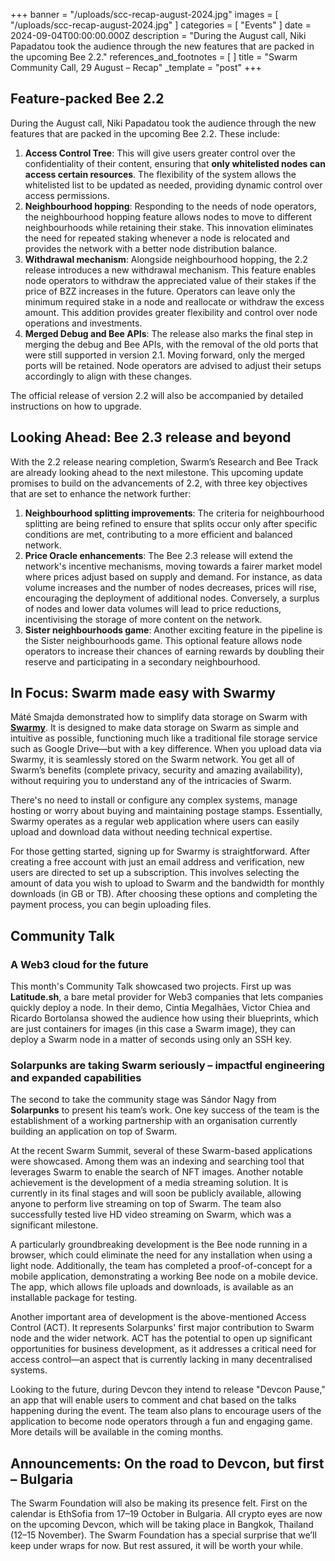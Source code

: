 +++
banner = "/uploads/scc-recap-august-2024.jpg"
images = [ "/uploads/scc-recap-august-2024.jpg" ]
categories = [ "Events" ]
date = 2024-09-04T00:00:00.000Z
description = "During the August call, Niki Papadatou took the audience through the new features that are packed in the upcoming Bee 2.2."
references_and_footnotes = [ ]
title = "Swarm Community Call, 29 August – Recap"
_template = "post"
+++


## Feature-packed Bee 2.2

During the August call, Niki Papadatou took the audience through the new features that are packed in the upcoming Bee 2.2. These include:


1. **Access Control Tree**: This will give users greater control over the confidentiality of their content, ensuring that **only whitelisted nodes can access certain resources**. The flexibility of the system allows the whitelisted list to be updated as needed, providing dynamic control over access permissions. 
2. **Neighbourhood hopping**: Responding to the needs of node operators, the neighbourhood hopping feature allows nodes to move to different neighbourhoods while retaining their stake. This innovation eliminates the need for repeated staking whenever a node is relocated and provides the network with a better node distribution balance. 
3. **Withdrawal mechanism**: Alongside neighbourhood hopping, the 2.2 release introduces a new withdrawal mechanism. This feature enables node operators to withdraw the appreciated value of their stakes if the price of BZZ increases in the future. Operators can leave only the minimum required stake in a node and reallocate or withdraw the excess amount. This addition provides greater flexibility and control over node operations and investments.
4. **Merged Debug and Bee APIs**: The release also marks the final step in merging the debug and Bee APIs, with the removal of the old ports that were still supported in version 2.1. Moving forward, only the merged ports will be retained. Node operators are advised to adjust their setups accordingly to align with these changes.

The official release of version 2.2 will also be accompanied by detailed instructions on how to upgrade. 


## Looking Ahead: Bee 2.3 release and beyond

With the 2.2 release nearing completion, Swarm’s Research and Bee Track are already looking ahead to the next milestone. This upcoming update promises to build on the advancements of 2.2, with three key objectives that are set to enhance the network further:



1. **Neighbourhood splitting improvements**: The criteria for neighbourhood splitting are being refined to ensure that splits occur only after specific conditions are met, contributing to a more efficient and balanced network. 
2. **Price Oracle enhancements**: The Bee 2.3 release will extend the network's incentive mechanisms, moving towards a fairer market model where prices adjust based on supply and demand. For instance, as data volume increases and the number of nodes decreases, prices will rise, encouraging the deployment of additional nodes. Conversely, a surplus of nodes and lower data volumes will lead to price reductions, incentivising the storage of more content on the network.
3. **Sister neighbourhoods game**: Another exciting feature in the pipeline is the Sister neighbourhoods game. This optional feature allows node operators to increase their chances of earning rewards by doubling their reserve and participating in a secondary neighbourhood. 


## In Focus: Swarm made easy with Swarmy

Máté Smajda demonstrated how to simplify data storage on Swarm with **[Swarmy](https://swarmy.cloud/)**. It is designed to make data storage on Swarm as simple and intuitive as possible, functioning much like a traditional file storage service such as Google Drive—but with a key difference. When you upload data via Swarmy, it is seamlessly stored on the Swarm network. You get all of Swarm’s benefits (complete privacy, security and amazing availability), without requiring you to understand any of the intricacies of Swarm. 

There's no need to install or configure any complex systems, manage hosting or worry about buying and maintaining postage stamps. Essentially, Swarmy operates as a regular web application where users can easily upload and download data without needing technical expertise.

For those getting started, signing up for Swarmy is straightforward. After creating a free account with just an email address and verification, new users are directed to set up a subscription. This involves selecting the amount of data you wish to upload to Swarm and the bandwidth for monthly downloads (in GB or TB). After choosing these options and completing the payment process, you can begin uploading files.


## Community Talk


### A Web3 cloud for the future

This month's Community Talk showcased two projects. First up was **Latitude.sh**, a bare metal provider for Web3 companies that lets companies quickly deploy a node. In their demo, Cintia Megalhāes, Victor Chiea and Ricardo Bortolansa showed the audience how using their blueprints, which are just containers for images (in this case a Swarm image), they can deploy a Swarm node in a matter of seconds using only an SSH key. 


### Solarpunks are taking Swarm seriously – impactful engineering and expanded capabilities 

The second to take the community stage was Sándor Nagy from **Solarpunks** to present his team’s work. One key success of the team is the establishment of a working partnership with an organisation currently building an application on top of Swarm.

At the recent Swarm Summit, several of these Swarm-based applications were showcased. Among them was an indexing and searching tool that leverages Swarm to enable the search of NFT images. Another notable achievement is the development of a media streaming solution. It is currently in its final stages and will soon be publicly available, allowing anyone to perform live streaming on top of Swarm. The team also successfully tested live HD video streaming on Swarm, which was a significant milestone.

A particularly groundbreaking development is the Bee node running in a browser, which could eliminate the need for any installation when using a light node. Additionally, the team has completed a proof-of-concept for a mobile application, demonstrating a working Bee node on a mobile device. The app, which allows file uploads and downloads, is available as an installable package for testing.

Another important area of development is the above-mentioned Access Control (ACT). It represents Solarpunks' first major contribution to Swarm node and the wider network. ACT has the potential to open up significant opportunities for business development, as it addresses a critical need for access control—an aspect that is currently lacking in many decentralised systems.

Looking to the future, during Devcon they intend to release "Devcon Pause," an app that will enable users to comment and chat based on the talks happening during the event. The team also plans to encourage users of the application to become node operators through a fun and engaging game. More details will be available in the coming months.


## Announcements: On the road to Devcon, but first – Bulgaria

The Swarm Foundation will also be making its presence felt. First on the calendar is EthSofia from 17–19 October in Bulgaria. All crypto eyes are now on the upcoming Devcon, which will be taking place in Bangkok, Thailand (12–15 November). The Swarm Foundation has a special surprise that we’ll keep under wraps for now. But rest assured, it will be worth your while. 